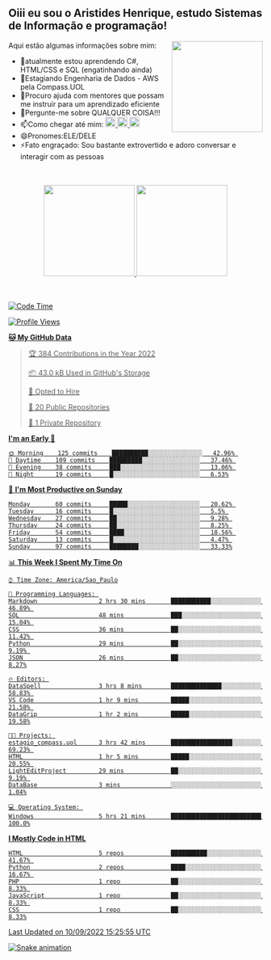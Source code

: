 ## Oiii eu sou o Aristides Henrique, estudo Sistemas de Informação e programação!

<div >
Aqui estão algumas informações sobre mim:<img align="right" height="180em" src="https://user-images.githubusercontent.com/97318481/177042589-45d62122-82a9-4a32-b3a7-87b322825b2f.png">
</div>

- 🌱atualmente estou aprendendo C#, HTML/CSS e SQL (engatinhando ainda)
- 👯Estagiando Engenharia de Dados - AWS pela Compass.UOL
- 🤔Procuro ajuda com mentores que possam me instruir para um aprendizado eficiente
- 💬Pergunte-me sobre QUALQUER COISA!!!
- 📫Como chegar até mim:
  <a href="https://www.instagram.com/aryhenry/" target="_blank">
  <img src="https://img.shields.io/badge/-Instagram-%23E4405F?style=for-the-badge&logo=instagram&logoColor=black" height="20px">
  </a>
  <a href="https://www.linkedin.com/in/aristides-henrique/" target="_blank">
  <img src="https://img.shields.io/badge/-LinkedIn-%230077B5?style=for-the-badge&logo=linkedin&logoColor=black" height="20px">
  </a> 
  <a href="mailto:arihenriqueuna@gmail.com">
  <img src="https://img.shields.io/badge/-Gmail-%23333?style=for-the-badge&logo=gmail&logoColor=white" height="20px">
  </a>
- 😄Pronomes:ELE/DELE
- ⚡Fato engraçado: Sou bastante extrovertido e adoro conversar e interagir com as pessoas
<br/>
<br/>
<div align="center">
  <a href="https://github.com/arihenrique">
  <img height="180em" src="https://github-readme-stats.vercel.app/api?username=arihenrique&show_icons=true&theme=dracula&include_all_commits=true&count_private=true"/>
  <img height="180em" src="https://github-readme-stats.vercel.app/api/top-langs/?username=arihenrique&layout=compact&langs_count=7&theme=dracula"/>
</div><br/><br/>

<!--START_SECTION:waka-->
![Code Time](http://img.shields.io/badge/Code%20Time-91%20hrs%2052%20mins-blue)

![Profile Views](http://img.shields.io/badge/Profile%20Views-44-blue)

**🐱 My GitHub Data** 

> 🏆 384 Contributions in the Year 2022
 > 
> 📦 43.0 kB Used in GitHub's Storage 
 > 
> 💼 Opted to Hire
 > 
> 📜 20 Public Repositories 
 > 
> 🔑 1 Private Repository 
 > 
**I'm an Early 🐤** 

```text
🌞 Morning    125 commits    ██████████░░░░░░░░░░░░░░░   42.96% 
🌇 Daytime    109 commits    █████████░░░░░░░░░░░░░░░░   37.46% 
🌃 Evening    38 commits     ███░░░░░░░░░░░░░░░░░░░░░░   13.06% 
🌙 Night      19 commits     █░░░░░░░░░░░░░░░░░░░░░░░░   6.53%

```
📅 **I'm Most Productive on Sunday** 

```text
Monday       60 commits     █████░░░░░░░░░░░░░░░░░░░░   20.62% 
Tuesday      16 commits     █░░░░░░░░░░░░░░░░░░░░░░░░   5.5% 
Wednesday    27 commits     ██░░░░░░░░░░░░░░░░░░░░░░░   9.28% 
Thursday     24 commits     ██░░░░░░░░░░░░░░░░░░░░░░░   8.25% 
Friday       54 commits     ████░░░░░░░░░░░░░░░░░░░░░   18.56% 
Saturday     13 commits     █░░░░░░░░░░░░░░░░░░░░░░░░   4.47% 
Sunday       97 commits     ████████░░░░░░░░░░░░░░░░░   33.33%

```


📊 **This Week I Spent My Time On** 

```text
⌚︎ Time Zone: America/Sao_Paulo

💬 Programming Languages: 
Markdown                 2 hrs 30 mins       ███████████░░░░░░░░░░░░░░   46.89% 
SQL                      48 mins             ███░░░░░░░░░░░░░░░░░░░░░░   15.04% 
CSS                      36 mins             ██░░░░░░░░░░░░░░░░░░░░░░░   11.42% 
Python                   29 mins             ██░░░░░░░░░░░░░░░░░░░░░░░   9.19% 
JSON                     26 mins             ██░░░░░░░░░░░░░░░░░░░░░░░   8.27%

🔥 Editors: 
DataSpell                3 hrs 8 mins        ██████████████░░░░░░░░░░░   58.83% 
VS Code                  1 hr 9 mins         █████░░░░░░░░░░░░░░░░░░░░   21.58% 
DataGrip                 1 hr 2 mins         █████░░░░░░░░░░░░░░░░░░░░   19.58%

🐱‍💻 Projects: 
estagio_compass.uol      3 hrs 42 mins       █████████████████░░░░░░░░   69.23% 
HTML                     1 hr 5 mins         █████░░░░░░░░░░░░░░░░░░░░   20.55% 
LightEditProject         29 mins             ██░░░░░░░░░░░░░░░░░░░░░░░   9.19% 
DataBase                 3 mins              ░░░░░░░░░░░░░░░░░░░░░░░░░   1.04%

💻 Operating System: 
Windows                  5 hrs 21 mins       █████████████████████████   100.0%

```

**I Mostly Code in HTML** 

```text
HTML                     5 repos             ██████████░░░░░░░░░░░░░░░   41.67% 
Python                   2 repos             ████░░░░░░░░░░░░░░░░░░░░░   16.67% 
PHP                      1 repo              ██░░░░░░░░░░░░░░░░░░░░░░░   8.33% 
JavaScript               1 repo              ██░░░░░░░░░░░░░░░░░░░░░░░   8.33% 
CSS                      1 repo              ██░░░░░░░░░░░░░░░░░░░░░░░   8.33%

```



 Last Updated on 10/09/2022 15:25:55 UTC
<!--END_SECTION:waka-->

![Snake animation](https://github.com/arihenrique/arihenrique/blob/output/github-contribution-grid-snake.svg)
